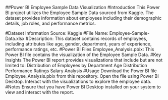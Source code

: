 ##Power BI Employee Sample Data Visualization
#Introduction
This Power BI project utilizes the Employee Sample Data sourced from Kaggle. The dataset provides information about employees including their demographic details, job roles, and performance metrics.

#Dataset Information
Source: Kaggle
#File Name: Employee-Sample-Data.xlsx
#Description: This dataset contains records of employees, including attributes like age, gender, department, years of experience, performance ratings, etc.
#Power BI Files
Employee_Analysis.pbix: This Power BI file contains the visualization of the Employee Sample Data.
#Key Insights
The Power BI report provides visualizations that include but are not limited to:
Distribution of Employees by Department
Age Distribution
Performance Ratings
Salary Analysis
#Usage
Download the Power BI file Employee_Analysis.pbix from this repository.
Open the file using Power BI Desktop.
Interact with the visualizations to explore the employee data.
#Notes
Ensure that you have Power BI Desktop installed on your system to view and interact with the report.
